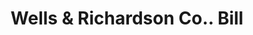 ---
doi: 10.7916/D8X6503Q
date_other: '1880'
date_other_textual: 1880-1889
form: printed ephemera
genre:
- Invoices
name:
- Wells & Richardson Co.
object_in_context_url: https://biggert.cul.columbia.edu/items/view/ave_biggert_01592
subject_hierarchical_geographic:
- Burlington, Vermont, United States
subject_name:
- Wells & Richardson Co.
title: Wells & Richardson Co.. Bill
sort_title: Wells & Richardson Co.. Bill
call_number: ave_biggert_01592
coordinates:
- 44.475833333333334,-73.21194444444444
pid: ave_biggert_01592
identifiers: ave_biggert_01592
canvas_id: ldpd:396851
permalink: "/items/ave_biggert_01592/"
layout: iiif-image-page
---